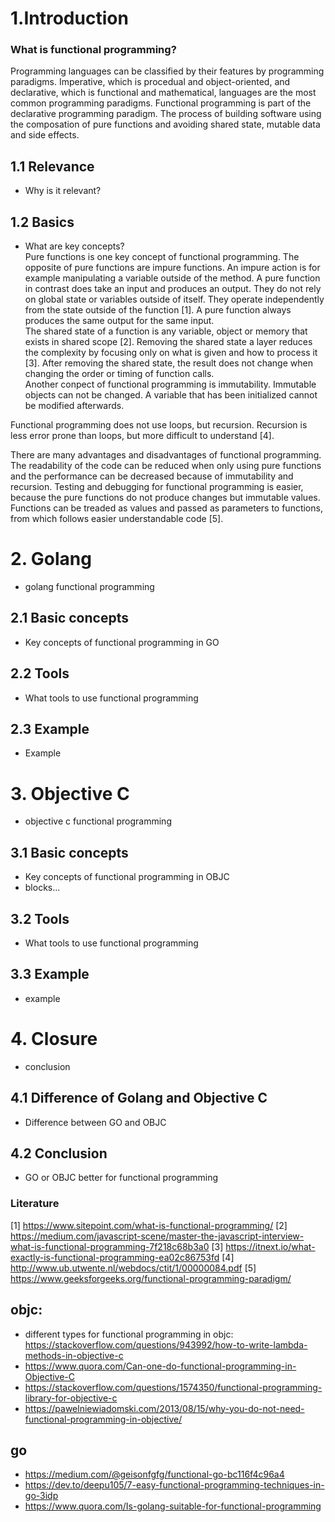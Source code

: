 # 1.Introduction

### What is functional programming?<br>
Programming languages can be classified by their features by programming paradigms. Imperative, which is procedual and object-oriented, and declarative, which is functional and mathematical, languages are the most common programming paradigms. Functional programming is part of the declarative programming paradigm. The process of building software using the composation of pure functions and avoiding shared state, mutable data and side effects.<br>

## 1.1 Relevance
* Why is it relevant?
## 1.2 Basics
* What are key concepts?<br>
Pure functions is one key concept of functional programming. The opposite of pure functions are impure functions. An impure action is for example manipulating a variable outside of the method. A pure function in contrast does take an input and produces an output. They do not rely on global state or variables outside of itself. They operate independently from the state outside of the function [1]. A pure function always produces the same output for the same input. <br>
The shared state of a function is any variable, object or memory that exists in shared scope [2]. Removing the shared state a layer reduces the complexity by focusing only on what is given and how to process it [3]. After removing the shared state, the result does not change when changing the order or timing of function calls. <br>
Another conpect of functional programming is immutability. Immutable objects can not be changed. A variable that has been initialized cannot be modified afterwards.<br>

Functional programming does not use loops, but recursion. Recursion is less error prone than loops, but more difficult to understand [4].<br>

There are many advantages and disadvantages of functional programming. The readability of the code can be reduced when only using pure functions and the performance can be decreased because of immutability and recursion. Testing and debugging for functional programming is easier, because the pure functions do not produce changes but immutable values. Functions can be treaded as values and passed as parameters to functions, from which follows easier understandable code [5].

# 2. Golang
* golang functional programming
## 2.1 Basic concepts
* Key concepts of functional programming in GO
## 2.2 Tools
* What tools to use functional programming
## 2.3 Example
* Example
# 3. Objective C
* objective c functional programming
## 3.1 Basic concepts
* Key concepts of functional programming in OBJC
* blocks...
## 3.2 Tools
* What tools to use functional programming
## 3.3 Example
* example
# 4. Closure
* conclusion
## 4.1 Difference of Golang and Objective C
* Difference between GO and OBJC
## 4.2 Conclusion
* GO or OBJC better for functional programming


### Literature

[1] https://www.sitepoint.com/what-is-functional-programming/
[2] https://medium.com/javascript-scene/master-the-javascript-interview-what-is-functional-programming-7f218c68b3a0
[3] https://itnext.io/what-exactly-is-functional-programming-ea02c86753fd
[4] http://www.ub.utwente.nl/webdocs/ctit/1/00000084.pdf
[5] https://www.geeksforgeeks.org/functional-programming-paradigm/



## objc:
* different types for functional programming in objc: https://stackoverflow.com/questions/943992/how-to-write-lambda-methods-in-objective-c
 * https://www.quora.com/Can-one-do-functional-programming-in-Objective-C
* https://stackoverflow.com/questions/1574350/functional-programming-library-for-objective-c
* https://pawelniewiadomski.com/2013/08/15/why-you-do-not-need-functional-programming-in-objective/

## go
* https://medium.com/@geisonfgfg/functional-go-bc116f4c96a4
* https://dev.to/deepu105/7-easy-functional-programming-techniques-in-go-3idp
* https://www.quora.com/Is-golang-suitable-for-functional-programming